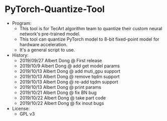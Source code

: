 # PyTorch-Quantize-Tool

- Program:
  - This tool is for TecArt algorithm team to quantize their custom neural network's pre-trained model.
  - This tool can quantize PyTorch model to 8-bit fixed-point model for hardware acceleration.
  - It's a general script to use.
- History:
  - 2019/09/27    Albert Dong	@ First release
  - 2019/10/9     Albert Dong	@ add get model params
  - 2019/10/13    Albert Dong    @ add muti_gpu support
  - 2019/10/13    Albert Dong    @ remove tqdm support
  - 2019/10/13    Albert Dong    @ re-add tqdm support
  - 2019/10/13    Albert Dong    @ print params
  - 2019/10/21    Albert Dong    @ fix BN bug
  - 2019/10/22    Albert Dong    @ take part code
  - 2019/10/22    Albert Dong    @ fix inout bugs
- License:
  - GPL v3 
